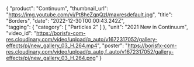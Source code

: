 {
   "product": "Continuum",
   "thumbnail_url": "https://img.youtube.com/vi/Pt8heZqpQzI/maxresdefault.jpg",
   "title": "Borders",
   "date": "2022-12-30T00:00:43.242Z",    
   "tagging": {
   "category": [
      "Particles 2"
    ]
   },
   "unit": "2021 New in Continuum",
   "video_id": "https://borisfx-com-res.cloudinary.com/video/upload/q_auto/v1672317052/gallery-effects/pi/new_gallery_03_H.264.mp4",
   "poster": "https://borisfx-com-res.cloudinary.com/video/upload/q_auto,f_auto/v1672317052/gallery-effects/pi/new_gallery_03_H.264.png"
}
